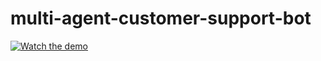 # multi-agent-customer-support-bot

[![Watch the demo](assets/video-thumbnail.png)](https://drive.google.com/file/d/16OFP3vx3awDF6qEGKAD5BuKngFxH-Nkt/view?usp=drive_link)

